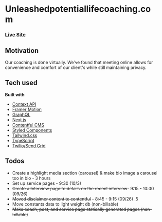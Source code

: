 # Unleashedpotentiallifecoaching.com

### [Live Site](https://jessrebelo.com/)

## Motivation

Our coaching is done virtually. We've found that meeting online allows for convenience and comfort of our client's while still maintaining privacy.

## Tech used

**Built with**

- [Context API](https://reactjs.org/docs/context.html)
- [Framer Motion](https://motion.io)
- [GraphQL](https://graphql.org/)
- [Next.js](https://nextjs.org/)
- [Contentful CMS](https://contentful.com/)
- [Styled Components](https://styled-components.com/)
- [Tailwind.css](https://tailwindcss.com/)
- [TypeScript](https://www.typescriptlang.org/)
- [Twilio/Send Grid](https://www.twilio.com/sendgrid/email-api)

## Todos

- Create a highlight media section (carousel) & make bio image a carousel too in bio - 3 hours
- Set up service pages - 9:30 (10/3)
- ~~Create a Interview page to details on the recent interview~~- 9:15 - 10:00 (09/26)
- ~~Moved disclaimer content to contentful~~ - 8:45 - 9:15 (09/26) .5
- Move constants data to light weight db (non-billable)
- ~~Make coach, post, and service page statically generated pages (non-billable)~~
